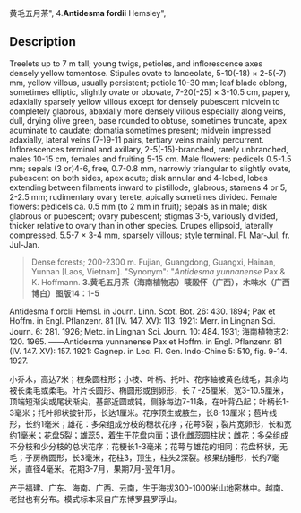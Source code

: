 黄毛五月茶",
4.**Antidesma fordii** Hemsley",

## Description
Treelets up to 7 m tall; young twigs, petioles, and inflorescence axes densely yellow tomentose. Stipules ovate to lanceolate, 5-10(-18) × 2-5(-7) mm, yellow villous, usually persistent; petiole 10-30 mm; leaf blade oblong, sometimes elliptic, slightly ovate or obovate, 7-20(-25) × 3-10.5 cm, papery, adaxially sparsely yellow villous except for densely pubescent midvein to completely glabrous, abaxially more densely villous especially along veins, dull, drying olive green, base rounded to obtuse, sometimes truncate, apex acuminate to caudate; domatia sometimes present; midvein impressed adaxially, lateral veins (7-)9-11 pairs, tertiary veins mainly percurrent. Inflorescences terminal and axillary, 2-5(-15)-branched, rarely unbranched, males 10-15 cm, females and fruiting 5-15 cm. Male flowers: pedicels 0.5-1.5 mm; sepals (3 or)4-6, free, 0.7-0.8 mm, narrowly triangular to slightly ovate, pubescent on both sides, apex acute; disk annular and 4-lobed, lobes extending between filaments inward to pistillode, glabrous; stamens 4 or 5, 2-2.5 mm; rudimentary ovary terete, apically sometimes divided. Female flowers: pedicels ca. 0.5 mm (to 2 mm in fruit); sepals as in male; disk glabrous or pubescent; ovary pubescent; stigmas 3-5, variously divided, thicker relative to ovary than in other species. Drupes ellipsoid, laterally compressed, 5.5-7 × 3-4 mm, sparsely villous; style terminal. Fl. Mar-Jul, fr. Jul-Jan.

> Dense forests; 200-2300 m. Fujian, Guangdong, Guangxi, Hainan, Yunnan [Laos, Vietnam].
  "Synonym": "*Antidesma yunnanense* Pax &amp; K. Hoffmann.
**3.黄毛五月茶（海南植物志）唛毅怀（广西），木味水（广西博白）图版14：1-5**

Antidesma f orclii Hemsl. in Journ. Linn. Scot. Bot. 26: 430. 1894; Pax et Hoffm. in Engl. Pflanzenr. 81 (IV. 147. XV): 113. 1921: Merr. in Lingnan Sci. Journ. 6: 281. 1926; Metc. in Lingnan Sci. Journ. 10: 484. 1931; 海南植物志2: 120. 1965. ——Antidesma yunnanense Pax et Hoffm. in Engl. Pflanzenr. 81 (IV. 147. XV): 157. 1921: Gagnep. in Lec. Fl. Gen. Indo-Chine 5: 510, fig. 9-14. 1927.

小乔木，高达7米；枝条圆柱形；小枝、叶柄、托叶、花序轴被黄色绒毛，其余均被长柔毛或柔毛。叶片长圆形、椭圆形或倒卵形，长７-25厘米，宽3-10.5厘米，顶端短渐尖或尾状渐尖，基部近圆或钝，侧脉每边7-11条，在叶背凸起；叶柄长1-3毫米；托叶卵状披针形，长达1厘米。花序顶生或腋生，长8-13厘米；苞片线形，长约1毫米；雄花：多朵组成分枝的穗状花序；花萼5裂；裂片宽卵形，长和宽约1毫米；花盘5裂；雄蕊5，着生于花盘内面；退化雌蕊圆柱状；雌花：多朵组成不分枝和少分枝的总状花序；花梗长1-3毫米；花萼与雄花的相同；花盘杯状，无毛；子房椭圆形，长3毫米，花柱3，顶生，柱头2深裂。核果纺锤形，长约7毫米，直径4毫米。花期3-7月，果期7月-翌年1月。

产于福建、广东、海南、广西、云南，生于海拔300-1000米山地密林中。越南、老挝也有分布。模式标本采自广东博罗县罗浮山。
